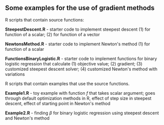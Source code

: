 ## Some examples for the use of gradient methods

R scripts that contain source functions:

**SteepestDescent.R** - starter code to implement steepest descent (1) for function of a scalar; (2) for function of a vector

**NewtonsMethod.R** - starter code to implement Newton's method (1) for function of a scalar

**FunctionsBinaryLogistic.R** - starter code to implement functions for binary logistic regression that calculate (1) objective value; (2) gradient; (3) customized steepest descent solver; (4) customized Newton's method with variations

R scripts that contain examples that use the source functions.

**Example1.R** - toy example with function $f$ that takes scalar argument; goes through default optimization methods in R, effect of step size in steepest descent, effect of starting point in Newton's method

**Example2.R** - finding $\beta$ for binary logistic regression using steepest descent and Newton's method